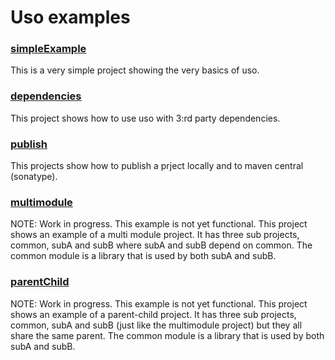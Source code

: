 # Uso examples

### [simpleExample](simpleExample)
This is a very simple project showing the very basics of uso.

### [dependencies](dependencies)
This project shows how to use uso with 3:rd party dependencies. 

### [publish](publish)
This projects show how to publish a prject locally and to maven central (sonatype).

### [multimodule](multimodule)
NOTE: Work in progress. This example is not yet functional.
This project shows an example of a multi module project. It has three sub projects, common, subA and subB where
subA and subB depend on common. The common module is a library that is used by both subA and subB.

### [parentChild](parentChild)
NOTE: Work in progress. This example is not yet functional.
This project shows an example of a parent-child project. It has three sub projects, common, subA and subB (just like the
multimodule project) but they all share the same parent. The common module is a library that is used by both subA and subB.

